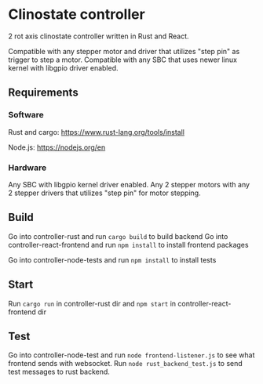 # Clinostate controller 
2 rot axis clinostate controller written in Rust and React.

Compatible with any stepper motor and driver that utilizes "step pin" as trigger to step a motor. Compatible with any SBC that uses newer linux kernel with libgpio driver enabled.

## Requirements

### Software
Rust and cargo: https://www.rust-lang.org/tools/install

Node.js: https://nodejs.org/en

### Hardware
Any SBC with libgpio kernel driver enabled. Any 2 stepper motors with any 2 stepper drivers that utilizes "step pin" for motor stepping.

## Build 
Go into controller-rust and run `cargo build` to build backend
Go into controller-react-frontend and run `npm install` to install frontend packages

Go into controller-node-tests and run `npm install` to install tests

## Start 
Run `cargo run` in controller-rust dir and `npm start` in controller-react-frontend dir

## Test
Go into controller-node-test and run `node frontend-listener.js` to see what frontend sends with websocket. Run `node rust_backend_test.js` to send test messages to rust backend.

